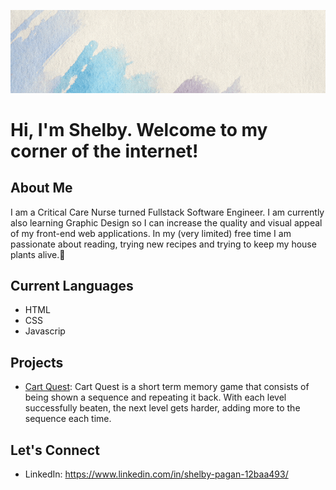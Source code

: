 

![Github Banner](https://github.com/shelbyyy16/Shelbyyy16/blob/main/Github%20Banner.gif?raw=true)

# Hi, I'm Shelby. Welcome to my corner of the internet! 

## About Me

I am a Critical Care Nurse turned Fullstack Software Engineer. I am currently also learning Graphic Design so I can increase the quality and visual appeal of my front-end web applications.
In my (very limited) free time I am passionate about reading, trying new recipes and trying to keep my house plants alive.🌱 

## Current Languages
- HTML
- CSS
- Javascrip

## Projects

- [Cart Quest](https://github.com/shelbyyy16/Project-1): Cart Quest is a short term memory game that consists of being shown a sequence and repeating it back. With each level successfully beaten, the next level gets harder, adding more to the sequence each time.


## Let's Connect

- LinkedIn: https://www.linkedin.com/in/shelby-pagan-12baa493/

